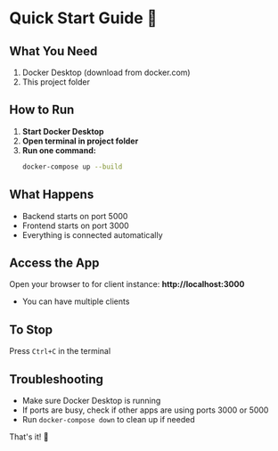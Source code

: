 # Quick Start Guide 🚀

## What You Need
1. Docker Desktop (download from docker.com)
2. This project folder

## How to Run
1. **Start Docker Desktop**
2. **Open terminal in project folder**
3. **Run one command:**
   ```bash
   docker-compose up --build
   ```
## What Happens
- Backend starts on port 5000
- Frontend starts on port 3000
- Everything is connected automatically

## Access the App
Open your browser to for client instance: **http://localhost:3000**
 - You can have multiple clients 
 
## To Stop
Press `Ctrl+C` in the terminal

## Troubleshooting
- Make sure Docker Desktop is running
- If ports are busy, check if other apps are using ports 3000 or 5000
- Run `docker-compose down` to clean up if needed

That's it! 🎉
